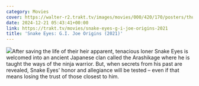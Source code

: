 ```yaml
---
category: Movies
cover: https://walter-r2.trakt.tv/images/movies/000/420/170/posters/thumb/5e78743d17.jpg.webp
date: 2024-12-21 05:43:41+00:00
link: https://trakt.tv/movies/snake-eyes-g-i-joe-origins-2021
title: 'Snake Eyes: G.I. Joe Origins (2021)'
---
```


![](https://walter-r2.trakt.tv/images/movies/000/420/170/fanarts/thumb/38c01ea039.jpg)After saving the life of their heir apparent, tenacious loner Snake Eyes is welcomed into an ancient Japanese clan called the Arashikage where he is taught the ways of the ninja warrior. But, when secrets from his past are revealed, Snake Eyes' honor and allegiance will be tested – even if that means losing the trust of those closest to him.
